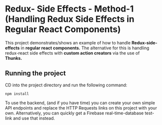 # Redux- Side Effects - Method-1 (Handling Redux Side Effects in Regular React Components)

This project demonstrates/shows an example of how to handle **Redux-side-effects** in **regular react components.** The alternative for this is handling redux-react side effects with **custom action creators** via the use of **Thunks.**

## Running the project

CD into the project directory and run the following command:

```
npm install
```

To use the backend, (and if you have time) you can create your own simple API endpoints and replace the HTTP Requests links on this project with your own. Alternatively, you can quickly get a Firebase real-time-database test-link and use that instead.

